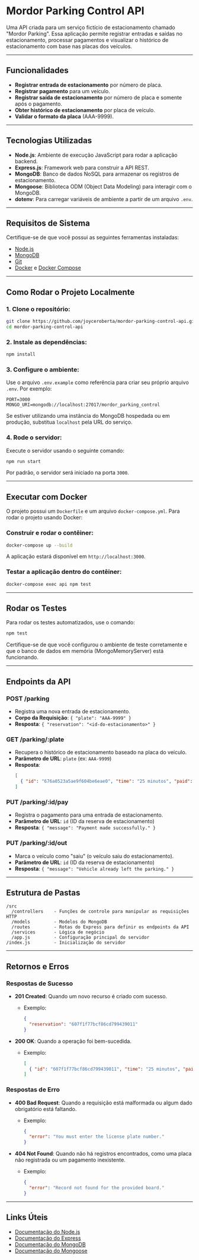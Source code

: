 # Mordor Parking Control API

Uma API criada para um serviço fictício de estacionamento chamado "Mordor Parking". Essa aplicação permite registrar entradas e saídas no estacionamento, processar pagamentos e visualizar o histórico de estacionamento com base nas placas dos veículos.

---

## Funcionalidades

- **Registrar entrada de estacionamento** por número de placa.
- **Registrar pagamento** para um veículo.
- **Registrar saída de estacionamento** por número de placa e somente após o pagamento.
- **Obter histórico de estacionamento** por placa de veículo.
- **Validar o formato da placa** (AAA-9999).

---

## Tecnologias Utilizadas

- **Node.js**: Ambiente de execução JavaScript para rodar a aplicação backend.
- **Express.js**: Framework web para construir a API REST.
- **MongoDB**: Banco de dados NoSQL para armazenar os registros de estacionamento.
- **Mongoose**: Biblioteca ODM (Object Data Modeling) para interagir com o MongoDB.
- **dotenv**: Para carregar variáveis de ambiente a partir de um arquivo `.env`.

---

## Requisitos de Sistema

Certifique-se de que você possui as seguintes ferramentas instaladas:

- [Node.js](https://nodejs.org/)
- [MongoDB](https://www.mongodb.com/)
- [Git](https://git-scm.com/)
- [Docker](https://www.docker.com/) e [Docker Compose](https://docs.docker.com/compose/)

---

## Como Rodar o Projeto Localmente

### 1. Clone o repositório:

```bash
git clone https://github.com/joyceroberta/mordor-parking-control-api.git
cd mordor-parking-control-api
```

### 2. Instale as dependências:

```bash
npm install
```

### 3. Configure o ambiente:

Use o arquivo `.env.example` como referência para criar seu próprio arquivo `.env`. Por exemplo:

```env
PORT=3000
MONGO_URI=mongodb://localhost:27017/mordor_parking_control
```

Se estiver utilizando uma instância do MongoDB hospedada ou em produção, substitua `localhost` pela URL do serviço.

### 4. Rode o servidor: 

Execute o servidor usando o seguinte comando:

```bash
npm run start
```

Por padrão, o servidor será iniciado na porta `3000`.

---

## Executar com Docker

O projeto possui um `Dockerfile` e um arquivo `docker-compose.yml`. Para rodar o projeto usando Docker:

### Construir e rodar o contêiner:

```bash
docker-compose up --build
```

A aplicação estará disponível em `http://localhost:3000`.

### Testar a aplicação dentro do contêiner:

```bash
docker-compose exec api npm test
```

---

## Rodar os Testes

Para rodar os testes automatizados, use o comando:

```bash
npm test
```

Certifique-se de que você configurou o ambiente de teste corretamente e que o banco de dados em memória (MongoMemoryServer) está funcionando.

---

## Endpoints da API

### **POST /parking**

- Registra uma nova entrada de estacionamento.
- **Corpo da Requisição**: `{ "plate": "AAA-9999" }`
- **Resposta**: `{ "reservation": "<id-do-estacionamento>" }`

### **GET /parking/:plate**

- Recupera o histórico de estacionamento baseado na placa do veículo.
- **Parâmetro de URL**: `plate` (ex: `AAA-9999`)
- **Resposta**:
  ```json
  [
    { "id": "676a0523a5ae9f604be6eae0", "time": "25 minutos", "paid": true, "left": false }
  ]
  ```

### **PUT /parking/:id/pay**

- Registra o pagamento para uma entrada de estacionamento.
- **Parâmetro de URL**: `id` (ID da reserva de estacionamento)
- **Resposta**: `{ "message": "Payment made successfully." }`

### **PUT /parking/:id/out**

- Marca o veículo como "saiu" (o veículo saiu do estacionamento).
- **Parâmetro de URL**: `id` (ID da reserva de estacionamento)
- **Resposta**: `{ "message": "Vehicle already left the parking." }`

---

## Estrutura de Pastas

```
/src
  /controllers    - Funções de controle para manipular as requisições HTTP
  /models         - Modelos do MongoDB
  /routes         - Rotas do Express para definir os endpoints da API
  /services       - Lógica de negócio
  /app.js         - Configuração principal do servidor
/index.js         - Inicialização do servidor
```

---

## Retornos e Erros

### Respostas de Sucesso

- **201 Created**: Quando um novo recurso é criado com sucesso.
  - Exemplo:
    ```json
    {
      "reservation": "607f1f77bcf86cd799439011"
    }
    ```

- **200 OK**: Quando a operação foi bem-sucedida.
  - Exemplo:
    ```json
    [
      { "id": "607f1f77bcf86cd799439011", "time": "25 minutos", "paid": true, "left": false }
    ]
    ```

### Respostas de Erro

- **400 Bad Request**: Quando a requisição está malformada ou algum dado obrigatório está faltando.
  - Exemplo:
    ```json
    {
      "error": "You must enter the license plate number."
    }
    ```

- **404 Not Found**: Quando não há registros encontrados, como uma placa não registrada ou um pagamento inexistente.
  - Exemplo:
    ```json
    {
      "error": "Record not found for the provided board."
    }
    ```

---

## Links Úteis

- [Documentação do Node.js](https://nodejs.org/)
- [Documentação do Express](https://expressjs.com/)
- [Documentação do MongoDB](https://www.mongodb.com/)
- [Documentação do Mongoose](https://mongoosejs.com/)
